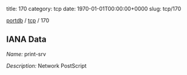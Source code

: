 title: 170
category: tcp
date: 1970-01-01T00:00:00+0000
slug: tcp/170

[portdb](/) / [tcp](/category/tcp.html) / 170


## IANA Data

_Name:_ print-srv

_Description:_ Network PostScript


